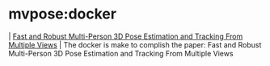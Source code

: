 # mvpose:docker

| [Fast and Robust Multi-Person 3D Pose Estimation and Tracking From Multiple Views](https://openaccess.thecvf.com/content_CVPR_2019/papers/Dong_Fast_and_Robust_Multi-Person_3D_Pose_Estimation_From_Multiple_Views_CVPR_2019_paper.pdf)
| The docker is make to complish the paper: Fast and Robust Multi-Person 3D Pose Estimation and Tracking From Multiple Views
